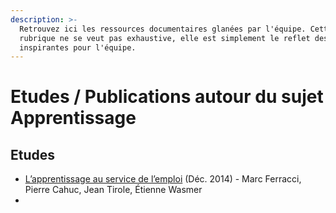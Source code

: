 ```yaml
---
description: >-
  Retrouvez ici les ressources documentaires glanées par l'équipe. Cette
  rubrique ne se veut pas exhaustive, elle est simplement le reflet des lectures
  inspirantes pour l'équipe.
---
```


# Etudes / Publications autour du sujet Apprentissage



## Etudes

* [L’apprentissage au service de l’emploi](http://www.cae-eco.fr/L-apprentissage-au-service-de-l-emploi) \(Déc. 2014\) - Marc Ferracci, Pierre Cahuc, Jean Tirole, Étienne Wasmer 
* 


